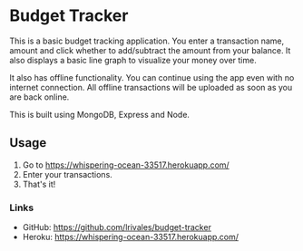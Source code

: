 # Budget Tracker

This is a basic budget tracking application.  You enter a transaction name, amount and click whether to add/subtract the amount from your balance.  It also displays a basic line graph to visualize your money over time.

It also has offline functionality.  You can continue using the app even with no internet connection.  All offline transactions will be uploaded as soon as you are back online.

This is built using MongoDB, Express and Node.

## Usage

1. Go to https://whispering-ocean-33517.herokuapp.com/
2. Enter your transactions.
3. That's it!

### Links
- GitHub: https://github.com/lrivales/budget-tracker
- Heroku: https://whispering-ocean-33517.herokuapp.com/